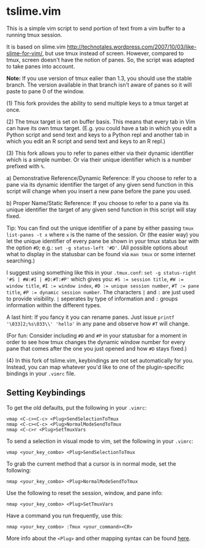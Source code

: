 tslime.vim
==========

This is a simple vim script to send portion of text from a vim buffer to a
running tmux session.

It is based on slime.vim http://technotales.wordpress.com/2007/10/03/like-slime-for-vim/,
but use tmux instead of screen. However, compared to tmux, screen doesn't
have the notion of panes. So, the script was adapted to take panes into
account.

**Note:** If you use version of tmux ealier than 1.3, you should use the stable
branch. The version available in that branch isn't aware of panes so it
will paste to pane 0 of the window.


(1) This fork provides the ability to send multiple keys to a tmux target
at once.

(2) The tmux target is set on buffer basis. This means that every tab in
Vim can have its own tmux target. (E.g. you could have a tab in which you
edit a Python script and send text and keys to a Python repl and another
tab in which you edit an R script and send text and keys to an R repl.)

(3) This fork allows you to refer to panes either via their dynamic
identifier which is a simple number. Or via their unique identifier which
is a number prefixed with `%`.

a) Demonstrative Reference/Dynamic Reference: If you choose to refer to a
pane via its dynamic identifier the target of any given send function in
this script will change when you insert a new pane before the pane you
used.

b) Proper Name/Static Reference: If you choose to refer to a pane via its
unique identifier the target of any given send function in this script
will stay fixed.

Tip: You can find out the unique identifier of a pane by either passing
`tmux list-panes -t x` where `x` is the name of the session. Or (the
easier way) you let the unique identifier of every pane be shown in your
tmux status bar with the option `#D`; e.g.: `set -g status-left '#D'`.
(All possible options about what to display in the statusbar can be found
via `man tmux` or some internet searching.)

I suggest using something like this in your `.tmux.conf`: `set -g
status-right '#S | #W:#I | #D:#T:#P'` which gives you: `#S := session
title`, `#W := window title`, `#I := window index`, `#D := unique session
number`, `#T := pane title`, `#P := dynamic session number`. The
characters `|` and `:` are just used to provide visibility. `|` seperates
by type of information and `:` groups information within the different
types.

A last hint: If you fancy it you can rename panes. Just issue `printf
'\033]2;%s\033\\' 'hello'` in any pane and observe how `#T` will change.

(For fun: Consider including `#D` and `#P` in your statusbar for a moment
in order to see how tmux changes the dynamic window number for every pane
that comes after the one you just opened and how `#D` stays fixed.)

(4) In this fork of tslime.vim, keybindings are not set automatically
for you. Instead, you can map whatever you'd like to one of the
plugin-specific bindings in your `.vimrc` file.


Setting Keybindings
-------------------

To get the old defaults, put the following in your `.vimrc`:

``` vim
vmap <C-c><C-c> <Plug>SendSelectionToTmux
nmap <C-c><C-c> <Plug>NormalModeSendToTmux
nmap <C-c>r <Plug>SetTmuxVars
```

To send a selection in visual mode to vim, set the following in your `.vimrc`:

``` vim
vmap <your_key_combo> <Plug>SendSelectionToTmux
```

To grab the current method that a cursor is in normal mode, set the following:

``` vim
nmap <your_key_combo> <Plug>NormalModeSendToTmux
```

Use the following to reset the session, window, and pane info:

``` vim
nmap <your_key_combo> <Plug>SetTmuxVars
```

Have a command you run frequently, use this:

``` vim
nmap <your_key_combo> :Tmux <your_command><CR>
```

More info about the `<Plug>` and other mapping syntax can be found
[here](http://vim.wikia.com/wiki/Mapping_keys_in_Vim_-_Tutorial_(Part_3) ).
